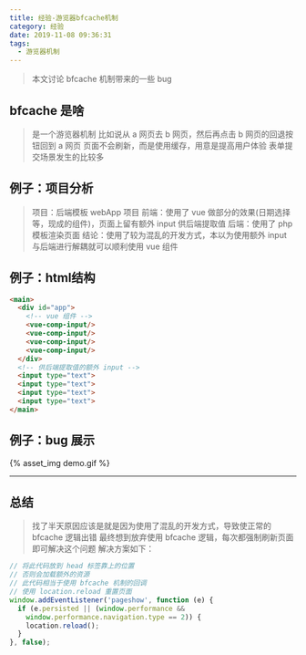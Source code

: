 ```yaml
---
title: 经验-游览器bfcache机制
category: 经验
date: 2019-11-08 09:36:31
tags:
  - 游览器机制
---
```


> 本文讨论 bfcache 机制带来的一些 bug

## bfcache 是啥
> 是一个游览器机制
> 比如说从 a 网页去 b 网页，然后再点击 b 网页的回退按钮回到 a 网页
> 页面不会刷新，而是使用缓存，用意是提高用户体验
> 表单提交场景发生的比较多

## 例子：项目分析
> 项目：后端模板 webApp 项目
> 前端：使用了 vue 做部分的效果(日期选择等，现成的组件)，页面上留有额外 input 供后端提取值
> 后端：使用了 php 模板渲染页面
> 结论：使用了较为混乱的开发方式，本以为使用额外 input 与后端进行解耦就可以顺利使用 vue 组件

## 例子：html结构
```html
<main>
  <div id="app">
    <!-- vue 组件 -->
    <vue-comp-input/>
    <vue-comp-input/>
    <vue-comp-input/>
    <vue-comp-input/>
  </div>
  <!-- 供后端提取值的额外 input -->
  <input type="text">
  <input type="text">
  <input type="text">
  <input type="text">
</main>
```

## 例子：bug 展示
{% asset_img demo.gif %}

---------------------------------------------------------

## 总结
> 找了半天原因应该是就是因为使用了混乱的开发方式，导致使正常的 bfcache 逻辑出错
> 最终想到放弃使用 bfcache 逻辑，每次都强制刷新页面即可解决这个问题
> 解决方案如下：

```javascript
// 将此代码放到 head 标签靠上的位置
// 否则会加载额外的资源
// 此代码相当于使用 bfcache 机制的回调
// 使用 location.reload 重置页面
window.addEventListener('pageshow', function (e) {
  if (e.persisted || (window.performance &&
    window.performance.navigation.type == 2)) {
    location.reload();
  }
}, false);
```
